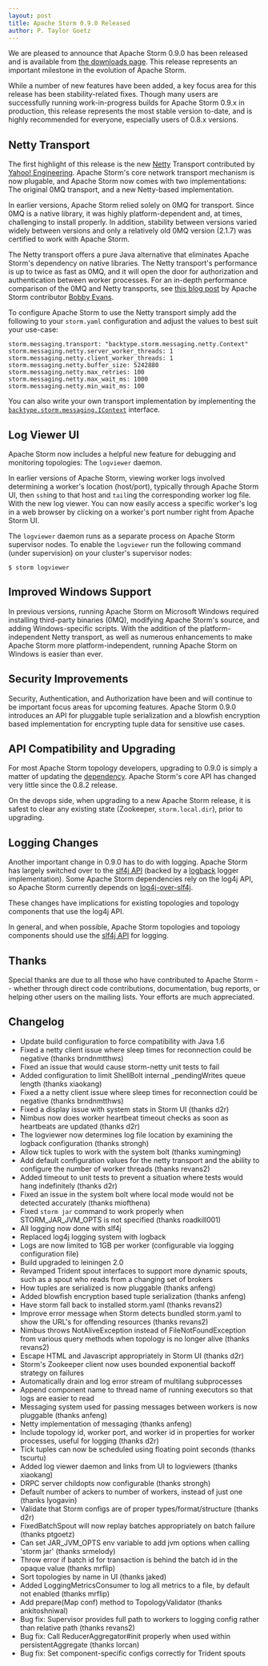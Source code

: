 ```yaml
---
layout: post
title: Apache Storm 0.9.0 Released
author: P. Taylor Goetz
---
```


We are pleased to announce that Apache Storm 0.9.0 has been released and is available from [the downloads page](/downloads.html). This release represents an important milestone in the evolution of Apache Storm.

While a number of new features have been added, a key focus area for this release has been stability-related fixes. Though many users are successfully running work-in-progress builds for Apache Storm 0.9.x in production, this release represents the most stable version to-date, and is highly recommended for everyone, especially users of 0.8.x versions.


Netty Transport
---------------
The first highlight of this release is the new [Netty](https://netty.io/index.html) Transport contributed by [Yahoo! Engineering](https://yahooeng.tumblr.com/). Apache Storm's core network transport mechanism is now plugable, and Apache Storm now comes with two implementations: The original 0MQ transport, and a new Netty-based implementation.

In earlier versions, Apache Storm relied solely on 0MQ for transport. Since 0MQ is a native library, it was highly platform-dependent and, at times, challenging to install properly. In addition, stability between versions varied widely between versions and only a relatively old 0MQ version (2.1.7) was certified to work with Apache Storm.

The Netty transport offers a pure Java alternative that eliminates Apache Storm's dependency on native libraries. The Netty transport's performance is up to twice as fast as 0MQ, and it will open the door for authorization and authentication between worker processes. For an in-depth performance comparison of the 0MQ and Netty transports, see [this blog post](https://yahooeng.tumblr.com/post/64758709722/making-storm-fly-with-netty) by Apache Storm contributor [Bobby Evans](https://github.com/revans2).

To configure Apache Storm to use the Netty transport simply add the following to your `storm.yaml` configuration and adjust the values to best suit your use-case:

```
storm.messaging.transport: "backtype.storm.messaging.netty.Context"
storm.messaging.netty.server_worker_threads: 1
storm.messaging.netty.client_worker_threads: 1
storm.messaging.netty.buffer_size: 5242880
storm.messaging.netty.max_retries: 100
storm.messaging.netty.max_wait_ms: 1000
storm.messaging.netty.min_wait_ms: 100
```
You can also write your own transport implementation by implementing the [`backtype.storm.messaging.IContext`](https://github.com/apache/incubator-storm/blob/master/storm-core/src/jvm/backtype/storm/messaging/IContext.java) interface.


Log Viewer UI
-------------
Apache Storm now includes a helpful new feature for debugging and monitoring topologies: The `logviewer` daemon.

In earlier versions of Apache Storm, viewing worker logs involved determining a worker's location (host/port), typically through Apache Storm UI, then `ssh`ing to that host and `tail`ing the corresponding worker log file. With the new log viewer. You can now easily access a specific worker's log in a web browser by clicking on a worker's port number right from Apache Storm UI.

The `logviewer` daemon runs as a separate process on Apache Storm supervisor nodes. To enable the `logviewer` run the following command (under supervision) on your cluster's supervisor nodes:

```
$ storm logviewer
```


Improved Windows Support
------------------------
In previous versions, running Apache Storm on Microsoft Windows required installing third-party binaries (0MQ), modifying Apache Storm's source, and adding Windows-specific scripts. With the addition of the platform-independent Netty transport, as well as numerous enhancements to make Apache Storm more platform-independent, running Apache Storm on Windows is easier than ever.


Security Improvements
---------------------
Security, Authentication, and Authorization have been and will continue to be important focus areas for upcoming features. Apache Storm 0.9.0 introduces an API for pluggable tuple serialization and a blowfish encryption based implementation for encrypting tuple data for sensitive use cases.


API Compatibility and Upgrading
-------------------------------
For most Apache Storm topology developers, upgrading to 0.9.0 is simply a matter of updating the [dependency](https://clojars.org/storm). Apache Storm's core API has changed very little since the 0.8.2 release.

On the devops side, when upgrading to a new Apache Storm release, it is safest to clear any existing state (Zookeeper, `storm.local.dir`), prior to upgrading.

Logging Changes
---------------
Another important change in 0.9.0 has to do with logging. Apache Storm has largely switched over to the [slf4j API](https://www.slf4j.org) (backed by a [logback](https://logback.qos.ch) logger implementation). Some Apache Storm dependencies rely on the log4j API, so Apache Storm currently depends on [log4j-over-slf4j](https://www.slf4j.org/legacy.html#log4j-over-slf4j).

These changes have implications for existing topologies and topology components that use the log4j API.

In general, and when possible, Apache Storm topologies and topology components should use the [slf4j API](https://www.slf4j.org) for logging.


Thanks
------
Special thanks are due to all those who have contributed to Apache Storm -- whether through direct code contributions, documentation, bug reports, or helping other users on the mailing lists. Your efforts are much appreciated.


Changelog
---------

* Update build configuration to force compatibility with Java 1.6
* Fixed a netty client issue where sleep times for reconnection could be negative (thanks brndnmtthws)
* Fixed an issue that would cause storm-netty unit tests to fail
* Added configuration to limit ShellBolt internal _pendingWrites queue length (thanks xiaokang)
* Fixed a a netty client issue where sleep times for reconnection could be negative (thanks brndnmtthws)
* Fixed a display issue with system stats in Storm UI (thanks d2r)
* Nimbus now does worker heartbeat timeout checks as soon as heartbeats are updated (thanks d2r)
* The logviewer now determines log file location by examining the logback configuration (thanks strongh)
* Allow tick tuples to work with the system bolt (thanks xumingming)
* Add default configuration values for the netty transport and the ability to configure the number of worker threads (thanks revans2)
* Added timeout to unit tests to prevent a situation where tests would hang indefinitely (thanks d2r)
* Fixed an issue in the system bolt where local mode would not be detected accurately (thanks miofthena)
* Fixed `storm jar` command to work properly when STORM_JAR_JVM_OPTS is not specified (thanks roadkill001)
* All logging now done with slf4j
* Replaced log4j logging system with logback
* Logs are now limited to 1GB per worker (configurable via logging configuration file)
* Build upgraded to leiningen 2.0
* Revamped Trident spout interfaces to support more dynamic spouts, such as a spout who reads from a changing set of brokers
* How tuples are serialized is now pluggable (thanks anfeng)
* Added blowfish encryption based tuple serialization (thanks anfeng)
* Have storm fall back to installed storm.yaml (thanks revans2)
* Improve error message when Storm detects bundled storm.yaml to show the URL's for offending resources (thanks revans2)
* Nimbus throws NotAliveException instead of FileNotFoundException from various query methods when topology is no longer alive (thanks revans2)
* Escape HTML and Javascript appropriately in Storm UI (thanks d2r)
* Storm's Zookeeper client now uses bounded exponential backoff strategy on failures
* Automatically drain and log error stream of multilang subprocesses
* Append component name to thread name of running executors so that logs are easier to read
* Messaging system used for passing messages between workers is now pluggable (thanks anfeng)
* Netty implementation of messaging (thanks anfeng)
* Include topology id, worker port, and worker id in properties for worker processes, useful for logging (thanks d2r)
* Tick tuples can now be scheduled using floating point seconds (thanks tscurtu)
* Added log viewer daemon and links from UI to logviewers (thanks xiaokang)
* DRPC server childopts now configurable (thanks strongh)
* Default number of ackers to number of workers, instead of just one (thanks lyogavin)
* Validate that Storm configs are of proper types/format/structure (thanks d2r)
* FixedBatchSpout will now replay batches appropriately on batch failure (thanks ptgoetz)
* Can set JAR_JVM_OPTS env variable to add jvm options when calling 'storm jar' (thanks srmelody)
* Throw error if batch id for transaction is behind the batch id in the opaque value (thanks mrflip)
* Sort topologies by name in UI (thanks jaked)
* Added LoggingMetricsConsumer to log all metrics to a file, by default not enabled (thanks mrflip)
* Add prepare(Map conf) method to TopologyValidator (thanks ankitoshniwal)
* Bug fix: Supervisor provides full path to workers to logging config rather than relative path (thanks revans2) 
* Bug fix: Call ReducerAggregator#init properly when used within persistentAggregate (thanks lorcan)
* Bug fix: Set component-specific configs correctly for Trident spouts

 


